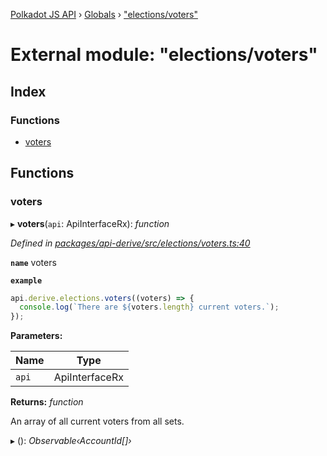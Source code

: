 [Polkadot JS API](../README.md) › [Globals](../globals.md) › ["elections/voters"](_elections_voters_.md)

# External module: "elections/voters"

## Index

### Functions

* [voters](_elections_voters_.md#voters)

## Functions

###  voters

▸ **voters**(`api`: ApiInterfaceRx): *function*

*Defined in [packages/api-derive/src/elections/voters.ts:40](https://github.com/polkadot-js/api/blob/b440c9b0ea/packages/api-derive/src/elections/voters.ts#L40)*

**`name`** voters

**`example`** 
<BR>

```javascript
api.derive.elections.voters((voters) => {
  console.log(`There are ${voters.length} current voters.`);
});
```

**Parameters:**

Name | Type |
------ | ------ |
`api` | ApiInterfaceRx |

**Returns:** *function*

An array of all current voters from all sets.

▸ (): *Observable‹AccountId[]›*
